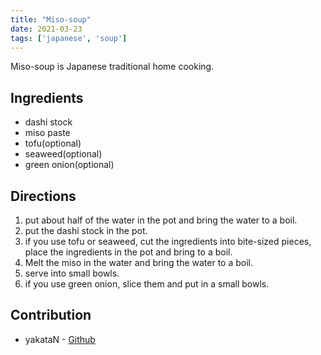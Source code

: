 ```yaml
---
title: "Miso-soup"
date: 2021-03-23
tags: ['japanese', 'soup']
---
```


Miso-soup is Japanese traditional home cooking.

## Ingredients

- dashi stock
- miso paste
- tofu(optional)
- seaweed(optional)
- green onion(optional)

## Directions

1. put about half of the water in the pot and bring the water to a boil.
2. put the dashi stock in the pot.
3. if you use tofu or seaweed, cut the ingredients into bite-sized pieces, place the ingredients in the pot and bring to a boil.
4. Melt the miso in the water and bring the water to a boil.
6. serve into small bowls.
7. if you use green onion, slice them and put in a small bowls.

## Contribution

- yakataN - [Github](https://github.com/yakataN)
